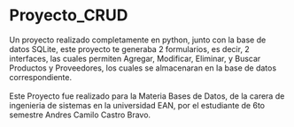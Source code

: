 # Proyecto_CRUD

Un proyecto realizado completamente en python, junto con la base de datos SQLite, este proyecto te generaba 2 formularios, es decir, 2 interfaces, las cuales permiten Agregar, Modificar, Eliminar, y Buscar Productos y Proveedores, los cuales se almacenaran en la base de datos correspondiente.
<br />
<br />
Este Proyecto fue realizado para la Materia Bases de Datos, de la carera de ingenieria de sistemas en la universidad EAN, por el estudiante de 6to semestre Andres Camilo Castro Bravo.
